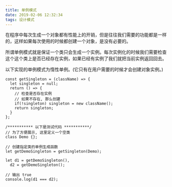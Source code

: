 ```yaml
---
title: 单例模式
date: 2019-02-06 12:32:34
tags: 设计模式
---
```

在程序中每次生成一个对象都有性能上的开销，但是往往我们需要的功能都是一样的，这样如果每次使用的时候都创建一个对象，是没有必要的。

所谓单例模式就是保证一个类只会生成一个实例。每次实例化的时候我们需要检查这个这个类上是否已经存在实例，如果已经有实例了我们就把当前实例返回回去。

以下实现的单例模式为惰性单例。(它只有在用户需要的时候才会创建对象实例。)
```
const getSingleton = (className) => {
  let singleton = null;
  return () => {
    // 检查是否存在实例
    // 如果不存在, 那么创建
    if(!singleton) singleton = new className();
    return singleton;
  }
};

/*********** 以下是测试代码 ***********/
// 为了方便展示, 这里定义一个空类
class Demo {};

// 创建指定类的单例生成函数
let getDemoSingleton = getSingleton(Demo);

let d1 = getDemoSingleton(),
  d2 = getDemoSingleton();

// 输出 true
console.log(d1 === d2);
```